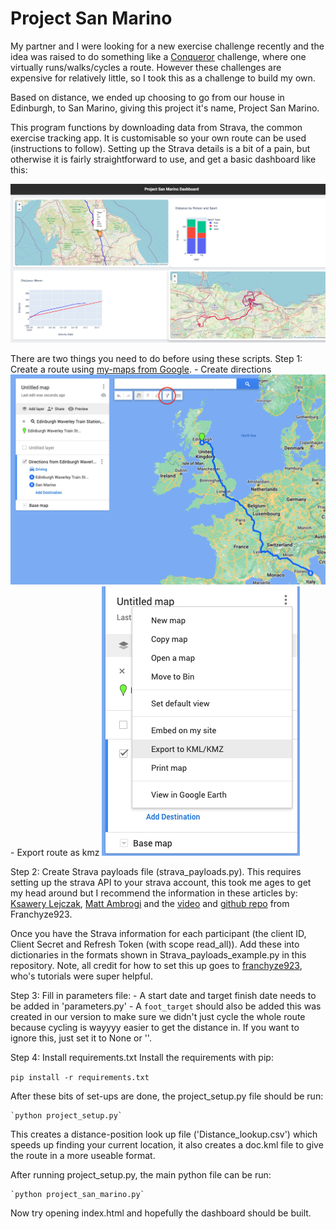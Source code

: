 # Project San Marino

My partner and I were looking for a new exercise challenge recently and the idea was raised to do something like a [Conqueror](https://www.theconqueror.events/) challenge, where one virtually runs/walks/cycles a route. However these challenges are expensive for relatively little, so I took this as a challenge to build my own. 

Based on distance, we ended up choosing to go from our house in Edinburgh, to San Marino, giving this project it's name, Project San Marino. 

This program functions by downloading data from Strava, the common exercise tracking app. It is customisable so your own route can be used (instructions to follow). Setting up the Strava details is a bit of a pain, but otherwise it is fairly straightforward to use, and get a basic dashboard like this: 

<img src=Example_dash.png width=700px, alt='example dashboard'>


There are two things you need to do before using these scripts. 
Step 1: Create a route using [my-maps from Google](https://www.google.com/maps/d/). 
    - Create directions 
    <img src=Create_directions.png alt='example dashboard'>
    - Export route as kmz 
    <img src=Export_kmz.png alt='example dashboard'>


Step 2: Create Strava payloads file (strava_payloads.py).
This requires setting up the strava API to your strava account, this took me ages to get my head around but I recommend the information in these articles by: [Ksawery Lejczak](https://medium.com/@lejczak.learn/get-your-strava-activity-data-using-python-2023-%EF%B8%8F-b03b176965d0), [Matt Ambrogi](https://towardsdatascience.com/using-the-strava-api-and-pandas-to-explore-your-activity-data-d94901d9bfde) and the [video](https://www.youtube.com/watch?v=sgscChKfGyg&t=258s&ab_channel=franchyze923) and [github repo](https://github.com/franchyze923/Code_From_Tutorials/blob/master/Strava_Api/strava_api.py) from Franchyze923.

Once you have the Strava information for each participant  (the client ID, Client Secret and Refresh Token (with scope read_all)). Add these into dictionaries in the formats shown in Strava_payloads_example.py in this repository. Note, all credit for how to set this up goes to [franchyze923](https://github.com/franchyze923), who's tutorials were super helpful. 

Step 3: Fill in parameters file:
    - A start date and target finish date needs to be added in 'parameters.py'
    - A `foot_target` should also be added this was created in our version to make sure we didn't just cycle the whole route because cycling is wayyyy easier to get the distance in. If you want to ignore this, just set it to None or ''.

Step 4: Install requirements.txt
Install the requirements with pip:

`pip install -r requirements.txt`

After these bits of set-ups are done, the project_setup.py file should be run:

    `python project_setup.py`

This creates a distance-position look up file ('Distance_lookup.csv') which speeds up finding your current location, it also creates a doc.kml file to give the route in a more useable format. 

After running project_setup.py, the main python file can be run: 

    `python project_san_marino.py`

Now try opening index.html and hopefully the dashboard should be built. 